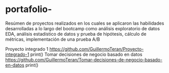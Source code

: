 # portafolio-
Resúmen de proyectos realizados en los cuales se aplicaron las habilidades desarrolladas a lo largo del bootcamp como análisis exploratorio de datos EDA, análisis estadístico de datos y prueba de hipótesis, cálculo de métricas, implementación de una prueba A/B 

Proyecto integrado 1
https://github.com/GuillermoTeran/Proyecto-integrado-1
print()
Tomar decisiones de negocio basado en datos 
https://github.com/GuillermoTeran/Tomar-decisiones-de-negocio-basado-en-datos
print()
